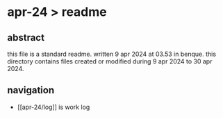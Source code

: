 # apr-24 > readme

## abstract

this file is a standard readme. written 9 apr 2024 at 03.53 in benque. this directory contains files created or modified during 9 apr 2024 to 30 apr 2024.

## navigation

- [[apr-24/log]] is work log